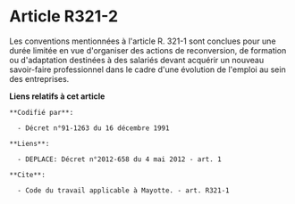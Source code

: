 # Article R321-2

Les conventions mentionnées à l'article R. 321-1 sont conclues pour une durée limitée en vue d'organiser des actions de
reconversion, de formation ou d'adaptation destinées à des salariés devant acquérir un nouveau savoir-faire professionnel
dans le cadre d'une évolution de l'emploi au sein des entreprises.

**Liens relatifs à cet article**

	**Codifié par**:

	  - Décret n°91-1263 du 16 décembre 1991

	**Liens**:

	  - DEPLACE: Décret n°2012-658 du 4 mai 2012 - art. 1

	**Cite**:

	  - Code du travail applicable à Mayotte. - art. R321-1
